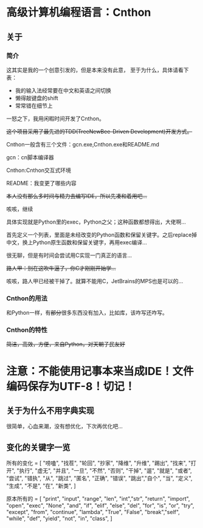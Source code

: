 # 高级计算机编程语言：Cnthon

## 关于

### 简介

这其实是我的一个创意引发的，但是本来没有此意，
至于为什么，具体请看下表：
- 我的输入法经常要在中文和英语之间切换
- 懒得敲键盘的shift
- 常常错在细节上

一怒之下，我用闲暇时间开发了Cnthon。

~~这个项目采用了最先进的TDD(TreeNewBee-Driven Development)开发方式。~~

Cnthon一般含有三个文件：gcn.exe,Cnthon.exe和README.md

gcn：cn脚本编译器

Cnthon:Cnthon交互式环境

README：我变更了哪些内容

~~本人没有那么多时间与精力去编写IDE，所以先凑和着用吧...~~

咳咳，继续

具体实现就是Python里的exec，Python之父；这种函数都想得出，大佬啊...

首先定义一个列表，里面是未经改变的Python函数和保留关键字。之后replace掉中文，换上Python原生函数和保留关键字，再用exec编译...

很无聊，但是有时间会尝试用C实现一门真正的语言...

~~路人甲：别在这吹牛逼了，你C才刚刚开始学...~~

咳咳，路人甲已经被干掉了。就算不能用C，JetBrains的MPS也是可以的...

### Cnthon的用法

和Python一样，有~~部分~~很多东西没有加入，比如库，该咋写还咋写。

### Cnthon的特性

~~简洁，高效，方便，来自Python，对天朝子民友好~~

# 注意：不能使用记事本来当成IDE！文件编码保存为UTF-8！切记！

## 关于为什么不用字典实现

很简单，心血来潮，没有想优化，下次再优化吧...

## 变化的关键字一览

所有的变化 = [
"唠嗑", "找茬", "轮回", "抄家", "降维", "升维",
"踢出", "找来", "打开", "执行", "虚无", "并且",
"一旦", "不然", "否则", "干掉", "遛", "就是",
"或者", "尝试", "错执", "从", "跳过", "匿名",
"正确", "错误", "跳出","自个",
"当", "定义", "生成", "不是", "在", "新类",
]

原本所有的 = [
"print", "input", "range", "len", "int","str",
"return", "import", "open", "exec", "None", "and",
"if", "elif", "else", "del", "for", "is",
"or", "try", "except", "from", "continue", "lambda",
"True", "False", "break","self",
"while", "def", "yield", "not", "in",
"class",
]

